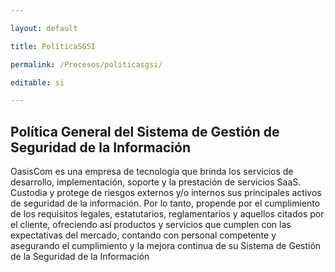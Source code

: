 ```yaml
---

layout: default

title: PolíticaSGSI

permalink: /Procesos/politicasgsi/

editable: si

---
```




## Política General del Sistema de Gestión de Seguridad de la Información

OasisCom es una empresa de tecnología que brinda los servicios de desarrollo, implementación,
soporte y la prestación de servicios SaaS. Custodia y protege de riesgos externos y/o internos sus
principales activos de seguridad de la información. Por lo tanto, propende por el cumplimiento de
los requisitos legales, estatutarios, reglamentarios y aquellos citados por el cliente, ofreciendo así
productos y servicios que cumplen con las expectativas del mercado, contando con personal
competente y asegurando el cumplimiento y la mejora continua de su Sistema de Gestión de la
Seguridad de la Información



